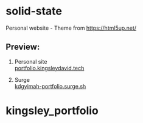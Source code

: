 # solid-state

Personal website - Theme from https://html5up.net/

## Preview:

1. Personal site  
   [portfolio.kingsleydavid.tech](https://portfolio.kingsleydavid.tech)

1. Surge  
   [kdgyimah-portfolio.surge.sh](https://kdgyimah-portfolio.surge.sh/)
# kingsley_portfolio
